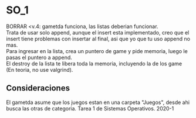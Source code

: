 # SO_1
BORRAR <v.4: gametda funciona, las listas deberian funcionar. <br /> Trata de usar solo append, aunque el insert esta implementado, creo que el
 insert tiene problemas con insertar al final, asi que yo que tu uso append no mas.
 <br />Para ingresar en la lista, crea un puntero de game y pide memoria, luego le pasas el puntero a append.<br />
 El destroy de la lista te libera toda la memoria, incluyendo la de los game (En teoria, no use valgrind).<br />
 
 ## Consideraciones
 El gametda asume que los juegos estan en una carpeta "Juegos", desde ahi busca las otras de categoria.
Tarea 1 de Sistemas Operativos. 2020-1

